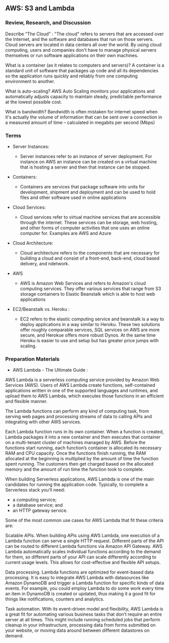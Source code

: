 ## AWS: S3 and Lambda

### Review, Research, and Discussion

Describe “The Cloud” :
"The cloud" refers to servers that are accessed over the Internet, and the software and databases that run on those servers. Cloud servers are located in data centers all over the world. By using cloud computing, users and companies don't have to manage physical servers themselves or run software applications on their own machines.

What is a container (as it relates to computers and servers)?
A container is a standard unit of software that packages up code and all its dependencies so the application runs quickly and reliably from one computing environment to another. 

What is auto-scaling?
AWS Auto Scaling monitors your applications and automatically adjusts capacity to maintain steady, predictable performance at the lowest possible cost. 

What is bandwidth?
Bandwidth is often mistaken for internet speed when it's actually the volume of information that can be sent over a connection in a measured amount of time – calculated in megabits per second (Mbps)

### Terms

* Server Instances:
  * Server instances refer to an instance of server deployment. For instance on AWS an instance can be created on a virtual machine that is hosting a server and then that instance can be stopped.

* Containers:
  * Containers are services that package software into units for development, shipment and deployment and can be used to hold files and other software used in online applications

* Cloud Services:
  * Cloud services refer to virtual machine services that are accessible through the internet. These services can be storage, web hosting, and other forms of computer activities that one uses an online computer for. Examples are AWS and Azure

* Cloud Architecture:
  * Cloud architecture refers to the components that are necessary for building a cloud and consist of a front-end, back-end, cloud based delivery, and ndetwork.

* AWS
  * AWS is Amazon Web Services and refers to Amazon's cloud computing services. They offer various services that range from S3 storage containers to Elastic Beanstalk which is able to host web applications

* EC2/Beanstalk vs. Heroku :
  * EC2 refers to the elastic computing service and beanstalk is a way to deploy applications in a way similar to Heroku. These two solutions offer roughly comparable services, SQL services on AWS are more secure, and Herokue offers more robust Dynos. At the same time Heroku is easier to use and setup but has greater price jumps with scaling.
 

### Preparation Materials

* AWS Lambda - The Ultimate Guide :

AWS Lambda is a serverless computing service provided by Amazon Web Services (AWS). Users of AWS Lambda create functions, self-contained applications written in one of the supported languages and runtimes, and upload them to AWS Lambda, which executes those functions in an efficient and flexible manner.

The Lambda functions can perform any kind of computing task, from serving web pages and processing streams of data to calling APIs and integrating with other AWS services.

Each Lambda function runs in its own container. When a function is created, Lambda packages it into a new container and then executes that container on a multi-tenant cluster of machines managed by AWS. Before the functions start running, each function’s container is allocated its necessary RAM and CPU capacity. Once the functions finish running, the RAM allocated at the beginning is multiplied by the amount of time the function spent running. The customers then get charged based on the allocated memory and the amount of run time the function took to complete.

When building Serverless applications, AWS Lambda is one of the main candidates for running the application code. Typically, to complete a Serverless stack you’ll need:

- a computing service;
- a database service; and
- an HTTP gateway service.

Some of the most common use cases for AWS Lambda that fit these criteria are:

Scalable APIs. When building APIs using AWS Lambda, one execution of a Lambda function can serve a single HTTP request. Different parts of the API can be routed to different Lambda functions via Amazon API Gateway. AWS Lambda automatically scales individual functions according to the demand for them, so different parts of your API can scale differently according to current usage levels. This allows for cost-effective and flexible API setups.

Data processing. Lambda functions are optimized for event-based data processing. It is easy to integrate AWS Lambda with datasources like Amazon DynamoDB and trigger a Lambda function for specific kinds of data events. For example, you could employ Lambda to do some work every time an item in DynamoDB is created or updated, thus making it a good fit for things like notifications, counters and analytics.

Task automation. With its event-driven model and flexibility, AWS Lambda is a great fit for automating various business tasks that don’t require an entire server at all times. This might include running scheduled jobs that perform cleanup in your infrastructure, processing data from forms submitted on your website, or moving data around between different datastores on demand.


